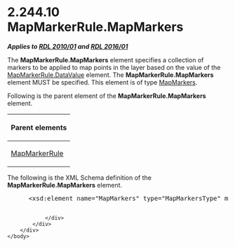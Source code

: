 <html dir="LTR" xmlns:mshelp="http://msdn.microsoft.com/mshelp" xmlns:ddue="http://ddue.schemas.microsoft.com/authoring/2003/5" xmlns:xlink="http://www.w3.org/1999/xlink" xmlns:tool="http://www.microsoft.com/tooltip">
    <head>
        <meta http-equiv="Content-Type" content="text/html; CHARSET=utf-8"></meta>
        <meta name="save" content="history"></meta>
        <title>2.244.10 MapMarkerRule.MapMarkers</title>
        <xml>
            <mshelp:toctitle title="2.244.10 MapMarkerRule.MapMarkers"></mshelp:toctitle>
            <mshelp:rltitle title="[MS-RDL]: MapMarkerRule.MapMarkers"></mshelp:rltitle>
            <mshelp:keyword index="A" term="71c09173-aa7f-485d-8783-995450321dad"></mshelp:keyword>
            <mshelp:attr name="DCSext.ContentType" value="open specification"></mshelp:attr>
            <mshelp:attr name="AssetID" value="71c09173-aa7f-485d-8783-995450321dad"></mshelp:attr>
            <mshelp:attr name="TopicType" value="kbRef"></mshelp:attr>
            <mshelp:attr name="DCSext.Title" value="[MS-RDL]: MapMarkerRule.MapMarkers" />
        </xml>
    </head>
    <body>
        <div id="header">
            <h1 class="heading">2.244.10 MapMarkerRule.MapMarkers</h1>
        </div>
        <div id="mainSection">
            <div id="mainBody">
                <div id="allHistory" class="saveHistory"></div>
                <div id="sectionSection0" class="section" name="collapseableSection">
                    

<p><b><i>Applies to </i></b><a href="3428e690-a348-4ec7-8a6a-8efb42d2cdee.html"><b><i>RDL 2010/01</i></b></a><b><i>
and </i></b><a href="52ce3983-2bfc-4e72-9359-42aaf5fe4509.html"><b><i>RDL 2016/01</i></b></a></p>

<p>The <b>MapMarkerRule.MapMarkers</b> element specifies a
collection of markers to be applied to map points in the layer based on the
value of the <a href="032181c1-561d-45e1-a933-772b6f3174bc.html">MapMarkerRule.DataValue</a>
element. The <b>MapMarkerRule.MapMarkers</b> element MUST be specified. This
element is of type <a href="533d64cc-c1e9-4854-a468-a9df33e432ab.html">MapMarkers</a>.</p>

<p>Following is the parent element of the <b>MapMarkerRule.MapMarkers</b>
element.</p>

<table>
 <thead>
  <tr>
   <th>
   <p>Parent elements</p>
   </th>
  </tr>
 </thead>
 <tr>
  <td>
  <p><a href="b7f81f81-be65-4bc2-8571-213ed55f2a92.html">MapMarkerRule</a></p>
  </td>
 </tr>
</table>

<p>The following is the XML Schema definition of the <b>MapMarkerRule.MapMarkers</b>
element.</p>

<dl>
<dd>
<div><pre> &lt;xsd:element name=&quot;MapMarkers&quot; type=&quot;MapMarkersType&quot; minOccurs=&quot;1&quot; /&gt;
  
</pre></div>
</dd></dl>


                </div>
            </div>
        </div>
    </body>
</html>